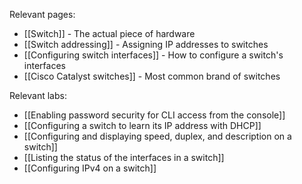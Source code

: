 Relevant pages:
- [[Switch]] - The actual piece of hardware
- [[Switch addressing]] - Assigning IP addresses to switches
- [[Configuring switch interfaces]] - How to configure a switch's interfaces
- [[Cisco Catalyst switches]] - Most common brand of switches

Relevant labs:
- [[Enabling password security for CLI access from the console]]
- [[Configuring a switch to learn its IP address with DHCP]]
- [[Configuring and displaying speed, duplex, and description on a switch]]
- [[Listing the status of the interfaces in a switch]]
- [[Configuring IPv4 on a switch]]
